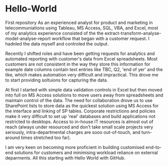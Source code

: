 # Hello-World
First repository
As an experienced analyst for product and marketing in telecommuniations using Tableau, MS Access, SQL, VBA, and Excel, most of my analytics experience consisted of the the extract-transform-analyse-model-analyse-report workflow that began with a customer request. 
I hadnled the data myself and controled the output.

Recently I shifted roles and have been getting requests for analytics and automated reporting with customer's data from Excel spreadsheets. 
Most customers are not consistent in the way they store this information for example date columns contain text entries like TBC, Q2, 'end of yer' and the like, which makes automation very difficult and impractical.
This drove me to start providing soltuions for capturing the data.

At first I started with simple data validation controls in Excel but then moved into full on MS Access solutions to move users away from spreadsheets and maintain control of the data.
The need for collaboration drove us to use SharePoint lists to store data as the quickest solution using MS Access for the interface and linking of SP tables.
Corporate restrictions and policies make it very difficult to set up 'real' databases and build applications not restricted to desktops. Access to in-house IT resources is almost out of reach (always under resourced and don't take small scale projects very seriously, intra-departmental charges are sooo out-of-touch, and turn-around times stretched too far).

I am very keen on becoming more proficient in building customised end-to-end solutions for customers and minimising workload reliance on external deparments. All this starting with Hello World with GitHub.
